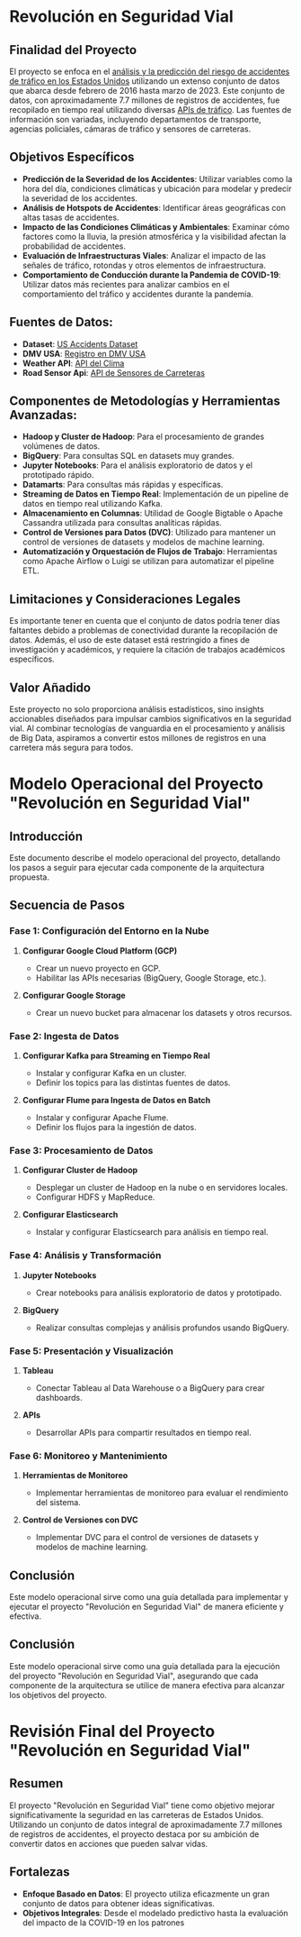 # Revolución en Seguridad Vial

## Finalidad del Proyecto
El proyecto se enfoca en el [análisis y la predicción del riesgo de accidentes de tráfico en los Estados Unidos](https://www.kaggle.com/datasets/sobhanmoosavi/us-accidents) utilizando un extenso conjunto de datos que abarca desde febrero de 2016 hasta marzo de 2023. Este conjunto de datos, con aproximadamente 7.7 millones de registros de accidentes, fue recopilado en tiempo real utilizando diversas [APIs de tráfico](https://api.data.gov/signup/). Las fuentes de información son variadas, incluyendo departamentos de transporte, agencias policiales, cámaras de tráfico y sensores de carreteras.

## Objetivos Específicos
- **Predicción de la Severidad de los Accidentes**: Utilizar variables como la hora del día, condiciones climáticas y ubicación para modelar y predecir la severidad de los accidentes.
- **Análisis de Hotspots de Accidentes**: Identificar áreas geográficas con altas tasas de accidentes.
- **Impacto de las Condiciones Climáticas y Ambientales**: Examinar cómo factores como la lluvia, la presión atmosférica y la visibilidad afectan la probabilidad de accidentes.
- **Evaluación de Infraestructuras Viales**: Analizar el impacto de las señales de tráfico, rotondas y otros elementos de infraestructura.
- **Comportamiento de Conducción durante la Pandemia de COVID-19**: Utilizar datos más recientes para analizar cambios en el comportamiento del tráfico y accidentes durante la pandemia.

## Fuentes de Datos:
- **Dataset**: [US Accidents Dataset](https://www.kaggle.com/datasets/sobhanmoosavi/us-accidents)
- **DMV USA**: [Registro en DMV USA](https://api.data.gov/signup/)
- **Weather API**: [API del Clima](https://spire.com/weather/?utm_source=adwords&utm_medium=ppc&utm_campaign=&utm_term=weather+api&hsa_acc=1880479595&hsa_cam=15617857150&hsa_grp=135127222310&hsa_ad=570432678121&hsa_src=g&hsa_tgt=kwd-13737666095&hsa_kw=weather+api&hsa_mt=p&hsa_net=adwords&hsa_ver=3&gad=1&gclid=CjwKCAjwp8OpBhAFEiwAG7NaEvHXdVlVCUCeDD5uaNrrHMJWRpBIXRwvu2tTWNZWIFiNCLh9Y3rEXBoCU_8QAvD_BwE)
- **Road Sensor Api**: [API de Sensores de Carreteras](https://www.isarsoft.com/solutions/traffic?gad=1&gclid=CjwKCAjwp8OpBhAFEiwAG7NaEu16xrf7MXoF8-tZvEqSFqoaANoVVxSNwb1bRb0ac_s6PoltDyqIrRoCYPwQAvD_BwE)

## Componentes de Metodologías y Herramientas Avanzadas:
- **Hadoop y Cluster de Hadoop**: Para el procesamiento de grandes volúmenes de datos.
- **BigQuery**: Para consultas SQL en datasets muy grandes.
- **Jupyter Notebooks**: Para el análisis exploratorio de datos y el prototipado rápido.
- **Datamarts**: Para consultas más rápidas y específicas.
- **Streaming de Datos en Tiempo Real**: Implementación de un pipeline de datos en tiempo real utilizando Kafka.
- **Almacenamiento en Columnas**: Utilidad de Google Bigtable o Apache Cassandra utilizada para consultas analíticas rápidas.
- **Control de Versiones para Datos (DVC)**: Utilizado para mantener un control de versiones de datasets y modelos de machine learning.
- **Automatización y Orquestación de Flujos de Trabajo**: Herramientas como Apache Airflow o Luigi se utilizan para automatizar el pipeline ETL.

## Limitaciones y Consideraciones Legales
Es importante tener en cuenta que el conjunto de datos podría tener días faltantes debido a problemas de conectividad durante la recopilación de datos. Además, el uso de este dataset está restringido a fines de investigación y académicos, y requiere la citación de trabajos académicos específicos.

## Valor Añadido
Este proyecto no solo proporciona análisis estadísticos, sino insights accionables diseñados para impulsar cambios significativos en la seguridad vial. Al combinar tecnologías de vanguardia en el procesamiento y análisis de Big Data, aspiramos a convertir estos millones de registros en una carretera más segura para todos.

# Modelo Operacional del Proyecto "Revolución en Seguridad Vial"

## Introducción
Este documento describe el modelo operacional del proyecto, detallando los pasos a seguir para ejecutar cada componente de la arquitectura propuesta.

## Secuencia de Pasos

### Fase 1: Configuración del Entorno en la Nube
1. **Configurar Google Cloud Platform (GCP)**
    - Crear un nuevo proyecto en GCP.
    - Habilitar las APIs necesarias (BigQuery, Google Storage, etc.).
    
2. **Configurar Google Storage**
    - Crear un nuevo bucket para almacenar los datasets y otros recursos.

### Fase 2: Ingesta de Datos
1. **Configurar Kafka para Streaming en Tiempo Real**
    - Instalar y configurar Kafka en un cluster.
    - Definir los topics para las distintas fuentes de datos.

2. **Configurar Flume para Ingesta de Datos en Batch**
    - Instalar y configurar Apache Flume.
    - Definir los flujos para la ingestión de datos.

### Fase 3: Procesamiento de Datos
1. **Configurar Cluster de Hadoop**
    - Desplegar un cluster de Hadoop en la nube o en servidores locales.
    - Configurar HDFS y MapReduce.

2. **Configurar Elasticsearch**
    - Instalar y configurar Elasticsearch para análisis en tiempo real.

### Fase 4: Análisis y Transformación
1. **Jupyter Notebooks**
    - Crear notebooks para análisis exploratorio de datos y prototipado.
    
2. **BigQuery**
    - Realizar consultas complejas y análisis profundos usando BigQuery.

### Fase 5: Presentación y Visualización
1. **Tableau**
    - Conectar Tableau al Data Warehouse o a BigQuery para crear dashboards.

2. **APIs**
    - Desarrollar APIs para compartir resultados en tiempo real.

### Fase 6: Monitoreo y Mantenimiento
1. **Herramientas de Monitoreo**
    - Implementar herramientas de monitoreo para evaluar el rendimiento del sistema.

2. **Control de Versiones con DVC**
    - Implementar DVC para el control de versiones de datasets y modelos de machine learning.

## Conclusión
Este modelo operacional sirve como una guía detallada para implementar y ejecutar el proyecto "Revolución en Seguridad Vial" de manera eficiente y efectiva.

## Conclusión
Este modelo operacional sirve como una guía detallada para la ejecución del proyecto "Revolución en Seguridad Vial", asegurando que cada componente de la arquitectura se utilice de manera efectiva para alcanzar los objetivos del proyecto.


# Revisión Final del Proyecto "Revolución en Seguridad Vial"

## Resumen
El proyecto "Revolución en Seguridad Vial" tiene como objetivo mejorar significativamente la seguridad en las carreteras de Estados Unidos. Utilizando un conjunto de datos integral de aproximadamente 7.7 millones de registros de accidentes, el proyecto destaca por su ambición de convertir datos en acciones que pueden salvar vidas.

## Fortalezas
- **Enfoque Basado en Datos**: El proyecto utiliza eficazmente un gran conjunto de datos para obtener ideas significativas.
- **Objetivos Integrales**: Desde el modelado predictivo hasta la evaluación del impacto de la COVID-19 en los patrones
